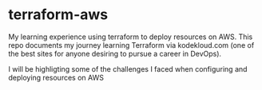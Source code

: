 # terraform-aws
My learning experience using terraform to deploy resources on AWS.
This repo documents my journey learning Terraform via kodekloud.com (one of the best sites for anyone desiring to pursue a career in DevOps).

I will be highligting some of the challenges I faced when configuring and deploying resources on AWS
